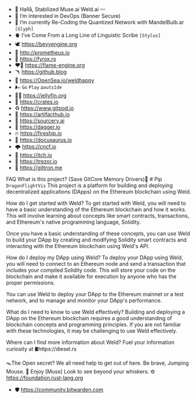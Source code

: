 - 🌊 Hallå, Stabilized Muse.ai Weld.ai 〰️ 
- 🍢 I’m interested in DevOps (Banner Secure)
- 🍃 I’m currently Re-Coding the Quantized Network with MandelBulb.ar `[Glyph]`
- 🫀 I’ve Come From a Long Line of Linguistic Scribe `[Stylus]`
- 🕊️ https://bevyengine.org
- 🗽 http://prometheus.io
- 🦊 https://fyrox.rs 
- ❤️‍🔥 https://flame-engine.org
- 🪃 https://github.blog
- 🐝 https://OpenSea.io/weldhappy
- 🌬️ `Go` `Play` `∆outsîde` 
- 🧜‍♂️ https://jellyfin.org
- 🎁 https://crates.io
- ♻️ https://www.gitpod.io
- 🐾 https://artifacthub.io
- 🕍 https://sourcery.ai
- 🤺 https://dagger.io
- 🔥 https://fireship.io
- 🦖 https://docusaurus.io
- 🌩️ https://cncf.io
- 📿 https://itch.io
- 🔏 https://trezor.io
- 🤖 https://gittron.me
<!---
Weldhappy/Weldhappy is a ✨ special ✨ repository because its `README.md` (this file) appears on your GitHub profile.
You can click the Preview link to take a look at your changes.
--->
FAQ
What is this project? (Save GitCore Memory Drivers)📐 # Pip `DragonFlightVis`
This project is a platform for building and deploying decentralized applications (DApps) on the Ethereum blockchain using Weld.

How do I get started with Weld?
To get started with Weld, you will need to have a basic understanding of the Ethereum blockchain and how it works. This will involve learning about concepts like smart contracts, transactions, and Ethereum's native programming language, Solidity.

Once you have a basic understanding of these concepts, you can use Weld to build your DApp by creating and modifying Solidity smart contracts and interacting with the Ethereum blockchain using Weld's API.

How do I deploy my DApp using Weld?
To deploy your DApp using Weld, you will need to connect to an Ethereum node and send a transaction that includes your compiled Solidity code. This will store your code on the blockchain and make it available for execution by anyone who has the proper permissions.

You can use Weld to deploy your DApp to the Ethereum mainnet or a test network, and to manage and monitor your DApp's performance.

What do I need to know to use Weld effectively?
Building and deploying a DApp on the Ethereum blockchain requires a good understanding of blockchain concepts and programming principles. If you are not familiar with these technologies, it may be challenging to use Weld effectively.

Where can I find more information about Weld?
Fuel your information curiosity at 🛢️https://diesel.rs

🪤The Open secret? We all need help to get out of here. Be brave, Jumping Mouse. 🦁 Enjoy [Muse]
Look to see beyond your whiskers. ⚙️ https://foundation.rust-lang.org
- 🛡️ https://community.bitwarden.com
